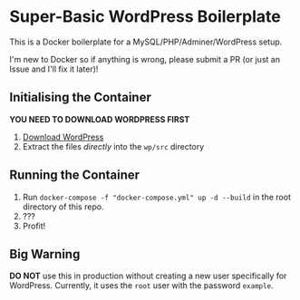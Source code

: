 # Super-Basic WordPress Boilerplate

This is a Docker boilerplate for a MySQL/PHP/Adminer/WordPress setup.

I'm new to Docker so if anything is wrong, please submit a PR (or just an Issue and I'll fix it later)!

## Initialising the Container

**YOU NEED TO DOWNLOAD WORDPRESS FIRST**

1. [Download WordPress](https://wordpress.org)
2. Extract the files _directly_ into the `wp/src` directory

## Running the Container

1. Run `docker-compose -f "docker-compose.yml" up -d --build` in the root directory of this repo.
2. ???
3. Profit!

## Big Warning

**DO NOT** use this in production without creating a new user specifically for WordPress. Currently, it uses the `root` user with the password `example`.
